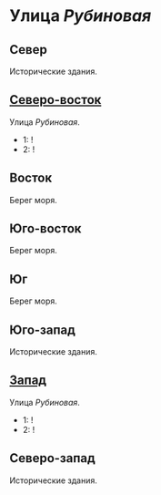 # Улица *Рубиновая*

## Север

Исторические здания.

## [Северо-восток](./575135.md)

Улица *Рубиновая*.

* 1:    !
* 2:    !

## Восток

Берег моря.

## Юго-восток

Берег моря.

## Юг

Берег моря.

## Юго-запад

Исторические здания.

## [Запад](./520140.md)

Улица *Рубиновая*.

* 1:    !
* 2:    !

## Северо-запад

Исторические здания.
